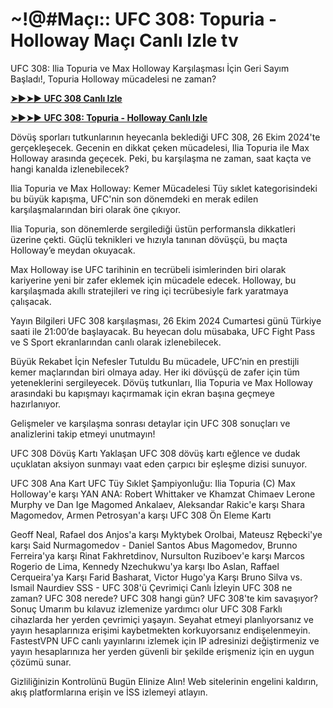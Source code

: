 <h1>~!@#Maçı:: UFC 308: Topuria - Holloway Maçı Canlı Izle tv</h1>

UFC 308: Ilia Topuria ve Max Holloway Karşılaşması İçin Geri Sayım Başladı!, Topuria Holloway mücadelesi ne zaman?

**[➤►➤► UFC 308 Canlı Izle](https://cutt.ly/WeD90PCj)**

**[➤►➤► UFC 308: Topuria - Holloway Canlı Izle](https://cutt.ly/WeD90PCj)**

Dövüş sporları tutkunlarının heyecanla beklediği UFC 308, 26 Ekim 2024'te gerçekleşecek. Gecenin en dikkat çeken mücadelesi, Ilia Topuria ile Max Holloway arasında geçecek. Peki, bu karşılaşma ne zaman, saat kaçta ve hangi kanalda izlenebilecek?

Ilia Topuria ve Max Holloway: Kemer Mücadelesi Tüy sıklet kategorisindeki bu büyük kapışma, UFC'nin son dönemdeki en merak edilen karşılaşmalarından biri olarak öne çıkıyor.

Ilia Topuria, son dönemlerde sergilediği üstün performansla dikkatleri üzerine çekti. Güçlü teknikleri ve hızıyla tanınan dövüşçü, bu maçta Holloway’e meydan okuyacak.

Max Holloway ise UFC tarihinin en tecrübeli isimlerinden biri olarak kariyerine yeni bir zafer eklemek için mücadele edecek. Holloway, bu karşılaşmada akıllı stratejileri ve ring içi tecrübesiyle fark yaratmaya çalışacak.

Yayın Bilgileri UFC 308 karşılaşması, 26 Ekim 2024 Cumartesi günü Türkiye saati ile 21:00’de başlayacak. Bu heyecan dolu müsabaka, UFC Fight Pass ve S Sport ekranlarından canlı olarak izlenebilecek.

Büyük Rekabet İçin Nefesler Tutuldu Bu mücadele, UFC’nin en prestijli kemer maçlarından biri olmaya aday. Her iki dövüşçü de zafer için tüm yeteneklerini sergileyecek. Dövüş tutkunları, Ilia Topuria ve Max Holloway arasındaki bu kapışmayı kaçırmamak için ekran başına geçmeye hazırlanıyor.

Gelişmeler ve karşılaşma sonrası detaylar için UFC 308 sonuçları ve analizlerini takip etmeyi unutmayın!

UFC 308 Dövüş Kartı Yaklaşan UFC 308 dövüş kartı eğlence ve dudak uçuklatan aksiyon sunmayı vaat eden çarpıcı bir eşleşme dizisi sunuyor.

UFC 308 Ana Kart UFC Tüy Sıklet Şampiyonluğu: Ilia Topuria (C) Max Holloway'e karşı YAN ANA: Robert Whittaker ve Khamzat Chimaev Lerone Murphy ve Dan Ige Magomed Ankalaev, Aleksandar Rakic'e karşı Shara Magomedov, Armen Petrosyan'a karşı UFC 308 Ön Eleme Kartı

Geoff Neal, Rafael dos Anjos'a karşı Myktybek Orolbai, Mateusz Rębecki'ye karşı Said Nurmagomedov - Daniel Santos Abus Magomedov, Brunno Ferreira'ya karşı Rinat Fakhretdinov, Nursulton Ruziboev'e karşı Marcos Rogerio de Lima, Kennedy Nzechukwu'ya karşı Ibo Aslan, Raffael Cerqueira'ya Karşı Farid Basharat, Victor Hugo'ya Karşı Bruno Silva vs. Ismail Naurdiev SSS - UFC 308'ü Çevrimiçi Canlı İzleyin UFC 308 ne zaman? UFC 308 nerede? UFC 308 hangi gün? UFC 308'te kim savaşıyor? Sonuç Umarım bu kılavuz izlemenize yardımcı olur UFC 308 Farklı cihazlarda her yerden çevrimiçi yaşayın. Seyahat etmeyi planlıyorsanız ve yayın hesaplarınıza erişimi kaybetmekten korkuyorsanız endişelenmeyin. FastestVPN UFC canlı yayınlarını izlemek için IP adresinizi değiştirmeniz ve yayın hesaplarınıza her yerden güvenli bir şekilde erişmeniz için en uygun çözümü sunar.

Gizliliğinizin Kontrolünü Bugün Elinize Alın! Web sitelerinin engelini kaldırın, akış platformlarına erişin ve İSS izlemeyi atlayın.
